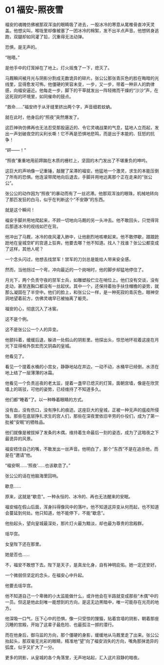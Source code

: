 # 01 福安-照夜雪

福安的魂魄仿佛被那双浑浊的眼睛吸了进去，一股冰冷的寒意从尾椎骨直冲天灵盖。他想尖叫，喉咙里却像被塞了一团冰冷的棉絮，发不出半点声音。他想转身逃跑，双腿却如同灌了铅，沉重得无法动弹。

恐惧，是无声的。

“啪嗒。”

是他手中的灯笼掉在了地上。灯火摇曳了一下，熄灭了。

马厩瞬间被月光与阴影分割成无数诡异的碎片。张公公那张青灰色的脸在晦暗的光线里，显得愈发可怖。他僵硬的笑容未变，一步，又一步，带着一种非人的韵律感，向福安逼近。他每走一步，脚下的干草就发出一阵轻微而干燥的“沙沙”声，在这死寂的环境里，如同催命的鼓点。

“救命……”福安终于从牙缝里挤出两个字，声音细若蚊蚋。

就在此时，他身后的“照夜”突然爆发了。

这匹神驹仿佛再也无法忍受那股逼近的、令它灵魂战栗的气息，猛地人立而起，发出一声划破夜空的尖利长嘶！它不再是恐惧地悲鸣，而是出于本能的、狂怒的抗争！

“砰——！”

“照夜”重重地用前蹄踹在木质的栅栏上，坚固的木门发出了不堪重负的呻吟。

这巨大的声响像一记重锤，敲醒了呆滞的福安。他猛地一个激灵，求生的本能压倒了所有的恐惧。他连滚带爬地向后退去，手脚并用地远离那个正在走来的“张公公”。

张公公的动作因为“照夜”的暴动而有了一丝迟滞。他那双浑浊的眼珠，机械地转向了那匹发狂的白马，似乎在判断这个“不安静”的东西。

就是这个瞬间！

福安手脚并用地爬起来，不顾一切地向马厩的另一头冲去。他不敢回头，只觉得背后那道冰冷的视线如芒在背。

他冲出了马厩，冰冷的夜风灌入肺中，让他剧烈地咳嗽起来。他不敢停歇，踉踉跄跄地在皇城空旷的宫道上狂奔。他要去哪？他不知道。找人？找谁？张公公都变成了这样，其他人呢？

一个念头闪过，他想去找禁军！禁军的刀剑总是能给人带来安全感。

然而，当他拐过一个弯，冲向最近的一个岗哨时，他的脚步却猛地停住了。

月光下，两个负责守夜的禁军士兵，如雕塑般伫立在哨位上。他们没有交谈，没有走动，甚至连胸口都没有一丝起伏。其中一个，还保持着抬手扶住帽檐的姿势，就那么凝固在了半空中。他们的脸上，和张公公一样，是一种死寂的青灰色，眼神空洞地望着前方，仿佛灵魂早已被抽离了躯壳。

福安的心，彻底沉入了冰窖。

这不是个例。

这不是张公公一个人的异变。

他颤抖着，缓缓后退，躲进一处假山的阴影里。他探出头，惊恐地环视着这座在月光下显得格外恢宏而又阴森的皇城。

他看见了。

看见一个提着水桶的小宫女，静静地站在井边，一动不动，水桶早已倾倒，水渍在地上结了一层薄薄的冰霜。

他看见一个负责巡夜的老太监，提着一盏早已熄灭的灯笼，面朝宫墙，像是在欣赏墙上的斑驳，可他的姿势，已经维持了不知道多久。

他们都“睡着”了。以一种睁着眼睛的方式。

没有血，没有伤口，没有挣扎的痕迹。这座巨大的皇城，正被一种无声的瘟疫所侵蚀。那些在底层挣扎求生的宫人们，那些在深夜里依旧辛劳的仆役们，成为了第一批被“安眠”的牺牲品。

他们就像是被拔掉了发条的木偶，维持着生命最后一刻的姿态，成为了这暗夜之下最诡异的风景。

福安捂住自己的嘴，不敢发出一丝声音。他明白了，那个“东西”不是在追杀他，而是在“邀请”他。

“福安啊……‘照夜’……也该歇息了。”

张公公的话在他脑海里回响。

歇息……

原来，这就是“歇息”。一种永恒的、冰冷的、再也无法醒来的安眠。

福安缩在假山后面，浑身抖得像风中的落叶。他不知道这异变从何而起，也不知道会蔓延到何处。他只知道，他不能停下，不能“歇息”。

他抬起头，望向皇城最深处，那片灯火最为黯淡，却也最为尊贵的宫殿群。

瑶华宫。

女皇陛下还在那里。

她是否也……

不，福安不敢想下去。陛下是天子，是真龙化身，自有神明庇佑。她一定还安好。

一个微弱但坚定的念头，在福安心中升起。

他要去瑶华宫。

他不知道自己一个卑微的小太监能做什么，或许他会在半路就变成那些“木偶”中的一员。但这是他此刻唯一能想到的方向，是这无边黑暗中，唯一可能存在光亮的地方。

他深吸一口气，压下心中的恐惧，像一只受惊的狸猫，贴着宫墙的阴影，朝着那座沉睡的宫殿，开始了这辈子最危险、也最孤注一掷的潜行。

而在他身后，御马监的方向，那个僵硬的身影，缓缓地从马厩里走了出来。张公公抬起头，那双毫无光彩的眼睛，精准地“望”向了福安消失的方向，嘴角那抹诡异的弧度，似乎又扩大了一分。

更多的阴影，从皇城的各个角落里，无声地站起，汇入这片寂静的暗夜。